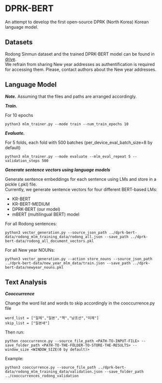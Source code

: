 # DPRK-BERT

An attempt to develop the first open-source DPRK (North Korea) Korean language model.  




## Datasets

Rodong Sinmun dataset and the trained DPRK-BERT model can be found in [drive](https://drive.google.com/drive/folders/1VGDc8NtaYVrsxDe1f1JV8gbw1juvyIlA?usp=sharing).  
We refrain from sharing New year addresses as authentification is required for accessing them.
Please, contact authors about the New year addresses.

## Language Model 

***Note.*** Assuming that the files and paths are arranged accordingly.

***Train.***

For 10 epochs
```
python3 mlm_trainer.py --mode train --num_train_epochs 10 
```

***Evaluate.***

For 5 folds, each fold with 500 batches (per_device_eval_batch_size=8 by default)
```
python3 mlm_trainer.py --mode evaluate --mlm_eval_repeat 5 --validation_steps 500
```

***Generate sentence vectors using language models***

Generate sentence embeddings for each sentence using LMs and store in a pickle (.pkl) file.  
Currently, we generate sentence vectors for four different BERT-based LMs:

- KR-BERT
- KR-BERT-MEDIUM
- DPRK-BERT (our model)
- mBERT (multilingual BERT) model

For all Rodong sentences:

```
python3 vector_generation.py --source_json_path ../dprk-bert-data/rodong_mlm_training_data/rodong_all.json --save_path ../dprk-bert-data/rodong_all_document_vectors.pkl
```

For all New year NOUNs:

```
python3 vector_generation.py --action store_nouns --source_json_path ../dprk-bert-data/new_year_mlm_data/train.json --save_path ../dprk-bert-data/newyear_nouns.pkl

```


## Text Analysis


***Cooccurrence***

Change the word list and words to skip accordingly in the cooccurrence.py file

    word_list = ["일제","일본","핵","남조선","미제"]
    skip_list = ["일본새"]
    
Then run:

    python cooccurrence.py --source_file_path <PATH-TO-INPUT-FILE> --save_folder_path <PATH-TO-THE-FOLDER-TO-STORE-THE-RESULTS> --window_size <WINDOW_SIZE(0 by default)>
    
Example:     

    python3 cooccurrence.py --source_file_path ../dprk-bert-data/rodong_mlm_training_data/validation.json --save_folder_path ../cooccurrences_rodong_validation 
    
